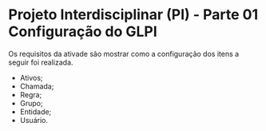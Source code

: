 # Projeto Interdisciplinar (PI) - Parte 01 Configuração do GLPI

Os requisitos da ativade são mostrar como a configuração dos itens a seguir foi realizada.

- Ativos;
- Chamada;
- Regra;
- Grupo;
- Entidade;
- Usuário.
